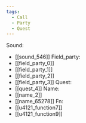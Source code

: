 ```yaml
---
tags:
  - Call
  - Party
  - Quest
---
```

Sound:
- [[sound_546]]
Field_party:
- [[field_party_0]]
- [[field_party_1]]
- [[field_party_2]]
- [[field_party_3]]
Quest:
- [[quest_4]]
Name:
- [[name_2]]
- [[name_65278]]
Fn:
- [[u4121_function7]]
- [[u4121_function9]]
